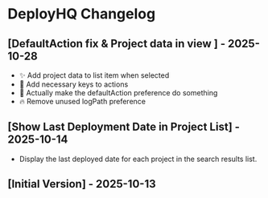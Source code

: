 # DeployHQ Changelog

## [DefaultAction fix & Project data in view ] - 2025-10-28

- ✨ Add project data to list item when selected
- 🐛 Add necessary keys to actions
- 🐛 Actually make the defaultAction preference do something
- 🔥 Remove unused logPath preference

## [Show Last Deployment Date in Project List] - 2025-10-14

- Display the last deployed date for each project in the search results list.

## [Initial Version] - 2025-10-13
